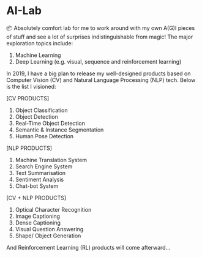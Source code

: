 # AI-Lab
📦 Absolutely comfort lab for me to work around with my own A(G)I pieces of stuff and see a lot of surprises indistinguishable from magic! The major exploration topics include:

1. Machine Learning
2. Deep Learning (e.g. visual, sequence and reinforcement learning)

In 2019, I have a big plan to release my well-designed products based on Computer Vision (CV) and Natural Language Processing (NLP) tech. Below is the list I visioned:

[CV PRODUCTS]
1. Object Classification
2. Object Detection
3. Real-Time Object Detection
4. Semantic & Instance Segmentation
5. Human Pose Detection

[NLP PRODUCTS]
1. Machine Translation System
2. Search Engine System
3. Text Summarisation
4. Sentiment Analysis
5. Chat-bot System

[CV + NLP PRODUCTS]
1. Optical Character Recognition
2. Image Captioning
3. Dense Captioning
4. Visual Question Answering
5. Shape/ Object Generation

And Reinforcement Learning (RL) products will come afterward...
